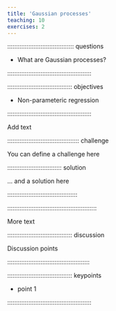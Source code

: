```yaml
---
title: 'Gaussian processes'
teaching: 10
exercises: 2
---
```






:::::::::::::::::::::::::::::::::::::: questions

- What are Gaussian processes?

::::::::::::::::::::::::::::::::::::::::::::::::

::::::::::::::::::::::::::::::::::::: objectives


- Non-parameteric regression


::::::::::::::::::::::::::::::::::::::::::::::::

Add text


::::::::::::::::::::::::::::::::::::::::: challenge

You can define a challenge here

::::::::::::::::::::::::::::::: solution

... and a solution here

::::::::::::::::::::::::::::::::::::::::

:::::::::::::::::::::::::::::::::::::::::::::::::::

More text



::::::::::::::::::::::::::::::::::::: discussion

Discussion points

:::::::::::::::::::::::::::::::::::::::::::::::



::::::::::::::::::::::::::::::::::::: keypoints 

- point 1

::::::::::::::::::::::::::::::::::::::::::::::::

